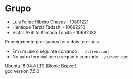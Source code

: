 <h1> Grupo </h1>
<ul>
 <li> Luis Felipe Ribeiro Chaves   - 10801221 </li>
 <li> Henrique Tarzia Tadashi      - 10692210 </li>
 <li> Victor Akihito Kamada Tomita - 10692082 </li>
</ul>
Primeiramente precisamos ter o dois terminais
    <ul>
        <li>   Em um use o seguinte comando : <code> ./client.out </code> </li>
        <li>No outro terminal use o seguinte comando <code> ./server.out </code></li>
    </ul>

Ubuntu 18.04.4 LTS (Bionic Beaver)<br>
gcc version 7.5.0
